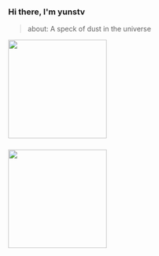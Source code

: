 ### Hi there, I'm yunstv

> about: A speck of dust in the universe

<a href="https://github.com/yunstv">
  <picture>
    <source
      srcset="https://github-readme-stats-sigma-five.vercel.app/api?username=yunstv&layout=compac&show_icons=true&count_private=true&theme=radical"
      media="(prefers-color-scheme: dark)"
    />
    <source
      srcset="https://github-readme-stats-sigma-five.vercel.app/api?username=yunstv&layout=normal&show_icons=true&count_private=true"
      media="(prefers-color-scheme: light), (prefers-color-scheme: no-preference)"
    />
    <img height=200 align="center" src="https://github-readme-stats-sigma-five.vercel.app/api?username=yunstv&show_icons=true" />
  </picture>
</a>

###

<a href="https://github.com/yunstv">
  <picture>
    <source
      srcset="https://github-readme-stats.vercel.app/api/top-langs?username=yunstv&layout=compact&langs_count=8&theme=dracula"
      media="(prefers-color-scheme: dark)"
    />
    <source
      srcset="https://github-readme-stats.vercel.app/api/top-langs?username=yunstv&layout=compact&langs_count=8"
      media="(prefers-color-scheme: light), (prefers-color-scheme: no-preference)"
    />
    <img height=200 align="center" src="https://github-readme-stats.vercel.app/api/top-langs?username=yunstv" />
  </picture>
</a>
